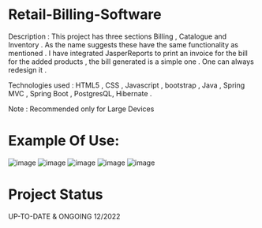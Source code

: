 # Retail-Billing-Software

Description : This project has three sections Billing , Catalogue and Inventory . As the name suggests these have the same functionality as mentioned .
I have integrated JasperReports to print an invoice for the bill for the added products , the bill generated is a simple one . One can always redesign it .

Technologies used : HTML5 , CSS , Javascript , bootstrap , Java , Spring MVC , Spring Boot , PostgresQL, Hibernate .

Note : Recommended only for Large Devices 
# Example Of Use:

![image](https://user-images.githubusercontent.com/113827619/208239721-8d07bae6-5ef3-4cfe-97b6-b9e34b457c56.png)
![image](https://user-images.githubusercontent.com/113827619/208239729-d331a9ce-e0e6-49f2-b969-c0187b1290a1.png)
![image](https://user-images.githubusercontent.com/113827619/208239740-2cb55946-3ea0-49f3-b44e-ef808e5b6af2.png)
![image](https://user-images.githubusercontent.com/113827619/208239750-e5129886-3c4f-442f-81fc-93f0321edf92.png)
![image](https://user-images.githubusercontent.com/113827619/208239758-5510300a-72d0-45ce-9354-5ff1a0134416.png)


# Project Status
UP-TO-DATE & ONGOING 12/2022

